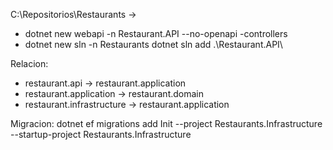 C:\Repositorios\Restaurants -> 
- dotnet new webapi -n Restaurant.API --no-openapi -controllers
- dotnet new sln -n Restaurants
   dotnet sln add .\Restaurant.API\

Relacion: 
- restaurant.api -> restaurant.application
- restaurant.application -> restaurant.domain
- restaurant.infrastructure -> restaurant.application

Migracion:
dotnet ef migrations add Init --project Restaurants.Infrastructure --startup-project Restaurants.Infrastructure
